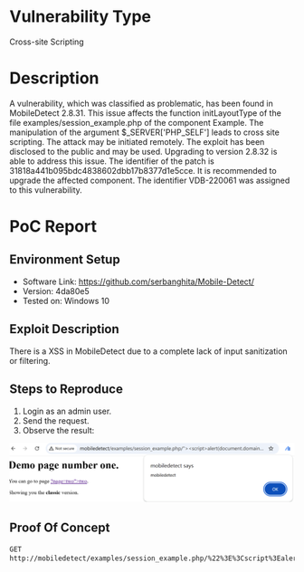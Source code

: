 # Vulnerability Type

Cross-site Scripting

# Description

A vulnerability, which was classified as problematic, has been found in MobileDetect 2.8.31. This issue affects the function initLayoutType of the file examples/session_example.php of the component Example. The manipulation of the argument $_SERVER['PHP_SELF'] leads to cross site scripting. The attack may be initiated remotely. The exploit has been disclosed to the public and may be used. Upgrading to version 2.8.32 is able to address this issue. The identifier of the patch is 31818a441b095bdc4838602dbb17b8377d1e5cce. It is recommended to upgrade the affected component. The identifier VDB-220061 was assigned to this vulnerability.

# PoC Report

 ## Environment Setup

 - Software Link: https://github.com/serbanghita/Mobile-Detect/
 - Version: 4da80e5
 - Tested on: Windows 10

 ## Exploit Description

There is a XSS in MobileDetect due to a complete lack of input sanitization or filtering.

 ## Steps to Reproduce

 1. Login as an admin user.
 1. Send the request.
 1. Observe the result: 

![Image](assets/CVE-2018-25080.png)

 ## Proof Of Concept
```
GET http://mobiledetect/examples/session_example.php/%22%3E%3Cscript%3Ealert(document.domain)%3C/script%3E
```

